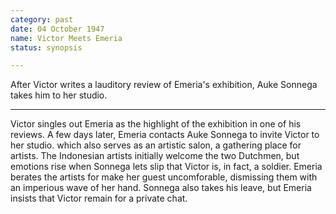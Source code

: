 ```yaml
---
category: past
date: 04 October 1947
name: Victor Meets Emeria
status: synopsis

---
```

After Victor writes a lauditory review of Emeria's exhibition, Auke Sonnega takes him to her studio.

------

Victor singles out Emeria as the highlight of the
exhibition in one of his reviews. A few days later, Emeria contacts
Auke Sonnega to invite Victor to her studio. which also serves as an artistic salon, a gathering place for artists. The Indonesian artists initially welcome the two Dutchmen, but emotions rise when Sonnega lets slip that Victor is, in fact, a soldier.  Emeria berates the artists for make her guest uncomforable, dismissing them with an imperious wave of her hand. Sonnega also takes his leave, but Emeria insists that Victor remain for a private chat. 

